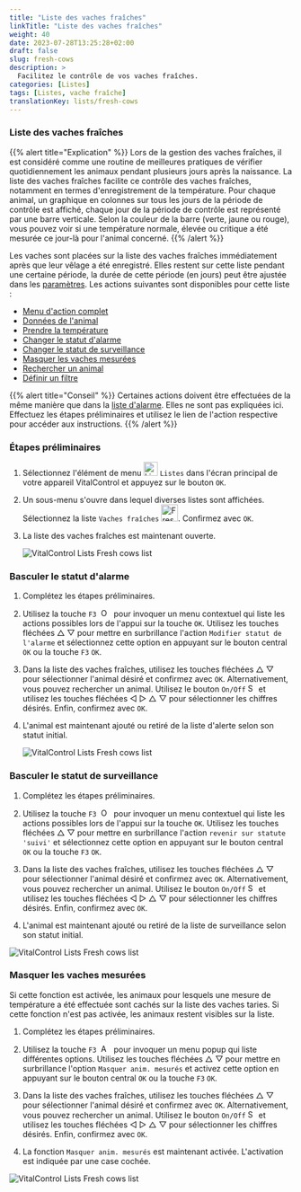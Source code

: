```yaml
---
title: "Liste des vaches fraîches"
linkTitle: "Liste des vaches fraîches"
weight: 40
date: 2023-07-28T13:25:28+02:00
draft: false
slug: fresh-cows
description: >
  Facilitez le contrôle de vos vaches fraîches.
categories: [Listes]
tags: [Listes, vache fraîche]
translationKey: lists/fresh-cows
---
```

### Liste des vaches fraîches

{{% alert title="Explication" %}}
Lors de la gestion des vaches fraîches, il est considéré comme une routine de meilleures pratiques de vérifier quotidiennement les animaux pendant plusieurs jours après la naissance. La liste des vaches fraîches facilite ce contrôle des vaches fraîches, notamment en termes d'enregistrement de la température. Pour chaque animal, un graphique en colonnes sur tous les jours de la période de contrôle est affiché, chaque jour de la période de contrôle est représenté par une barre verticale. Selon la couleur de la barre (verte, jaune ou rouge), vous pouvez voir si une température normale, élevée ou critique a été mesurée ce jour-là pour l'animal concerné.
{{% /alert %}}

Les vaches sont placées sur la liste des vaches fraîches immédiatement après que leur vêlage a été enregistré. Elles restent sur cette liste pendant une certaine période, la durée de cette période (en jours) peut être ajustée dans les [paramètres](../../settings/data-acquisition/#control-period-of-fresh-cows).
 Les actions suivantes sont disponibles pour cette liste :

- [Menu d'action complet](../alarm/#full-action-menu)
- [Données de l'animal](../alarm/#animal-data)
- [Prendre la température](../alarm/#take-temperature)
- [Changer le statut d'alarme](#toggle-alarm-status)
- [Changer le statut de surveillance](#toggle-watch-status)
- [Masquer les vaches mesurées](#hide-measured-cows)
- [Rechercher un animal](../alarm/#search-animal)
- [Définir un filtre](../alarm/#set-filter)

{{% alert title="Conseil" %}}
Certaines actions doivent être effectuées de la même manière que dans la [liste d'alarme](../alarm). Elles ne sont pas expliquées ici. Effectuez les étapes préliminaires et utilisez le lien de l'action respective pour accéder aux instructions.
{{% /alert %}}

### Étapes préliminaires

1. Sélectionnez l'élément de menu <img src="/icons/main/lists.svg" width="25" align="bottom" alt="Listes" /> `Listes` dans l'écran principal de votre appareil VitalControl et appuyez sur le bouton `OK`.

2. Un sous-menu s'ouvre dans lequel diverses listes sont affichées. Sélectionnez la liste `Vaches fraîches` <img src="/icons/lists/freshcows.svg" width="30" align="bottom" alt="Fresh-cows" />. Confirmez avec `OK`.

3. La liste des vaches fraîches est maintenant ouverte.

   ![VitalControl Lists Fresh cows list](../images/firststeps4.png "Liste des vaches fraîches")

### Basculer le statut d'alarme

1. Complétez les étapes préliminaires.

2. Utilisez la touche `F3` &nbsp;<img src="/icons/footer/open-popup.svg" width="15" align="bottom" alt="Open popup" />&nbsp; pour invoquer un menu contextuel qui liste les actions possibles lors de l'appui sur la touche `OK`. Utilisez les touches fléchées △ ▽ pour mettre en surbrillance l'action `Modifier statut de l'alarme` et sélectionnez cette option en appuyant sur le bouton central `OK` ou la touche `F3` `OK`.

3. Dans la liste des vaches fraîches, utilisez les touches fléchées △ ▽ pour sélectionner l'animal désiré et confirmez avec `OK`. Alternativement, vous pouvez rechercher un animal. Utilisez le bouton `On/Off` <img src="/icons/footer/search.svg" width="15" align="bottom" alt="Search" /> et utilisez les touches fléchées ◁ ▷ △ ▽ pour sélectionner les chiffres désirés. Enfin, confirmez avec `OK`.

4. L'animal est maintenant ajouté ou retiré de la liste d'alerte selon son statut initial.

   ![VitalControl Lists Fresh cows list](../images/togglealarmstatus.png "Basculer le statut d'alarme")

### Basculer le statut de surveillance

1. Complétez les étapes préliminaires.

2. Utilisez la touche `F3` &nbsp;<img src="/icons/footer/open-popup.svg" width="15" align="bottom" alt="Open popup" />&nbsp; pour invoquer un menu contextuel qui liste les actions possibles lors de l'appui sur la touche `OK`. Utilisez les touches fléchées △ ▽ pour mettre en surbrillance l'action `revenir sur statute 'suivi'` et sélectionnez cette option en appuyant sur le bouton central `OK` ou la touche `F3` `OK`.

3. Dans la liste des vaches fraîches, utilisez les touches fléchées △ ▽ pour sélectionner l'animal désiré et confirmez avec `OK`. Alternativement, vous pouvez rechercher un animal. Utilisez le bouton `On/Off` <img src="/icons/footer/search.svg" width="15" align="bottom" alt="Search" /> et utilisez les touches fléchées ◁ ▷ △ ▽ pour sélectionner les chiffres désirés. Enfin, confirmez avec `OK`.

4. L'animal est maintenant ajouté ou retiré de la liste de surveillance selon son statut initial.

![VitalControl Lists Fresh cows list](../images/togglewatchstatus.png "Toggle watch status")

### Masquer les vaches mesurées

Si cette fonction est activée, les animaux pour lesquels une mesure de température a été effectuée sont cachés sur la liste des vaches taries. Si cette fonction n'est pas activée, les animaux restent visibles sur la liste.

1. Complétez les étapes préliminaires.

2. Utilisez la touche `F3` &nbsp;<img src="/icons/footer/open-popup.svg" width="15" align="bottom" alt="Actions" />&nbsp; pour invoquer un menu popup qui liste différentes options. Utilisez les touches fléchées △ ▽ pour mettre en surbrillance l'option `Masquer anim. mesurés` et activez cette option en appuyant sur le bouton central `OK` ou la touche `F3` `OK`.

3. Dans la liste des vaches fraîches, utilisez les touches fléchées △ ▽ pour sélectionner l'animal désiré et confirmez avec `OK`. Alternativement, vous pouvez rechercher un animal. Utilisez le bouton `On/Off` <img src="/icons/footer/search.svg" width="15" align="bottom" alt="Search" /> et utilisez les touches fléchées ◁ ▷ △ ▽ pour sélectionner les chiffres désirés. Enfin, confirmez avec `OK`.

4. La fonction `Masquer anim. mesurés` est maintenant activée. L'activation est indiquée par une case cochée.

![VitalControl Lists Fresh cows list](../images/hidemeasuredcows.png "Hide measured cows")
